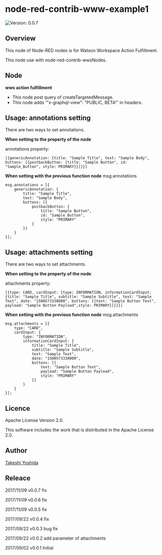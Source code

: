 # node-red-contrib-www-example1

![Version: 0.0.7](https://img.shields.io/badge/Version-0.0.7-green.svg)


## Overview
This node of Node-RED nodes is for Watson Workspace Action Fulfillment.

This node use with node-red-contrib-wwsNodes.

## Node

**wws action fulfillment**
  - This node post query of createTargetedMessage.
  - This node adds '"x-graphql-view": "PUBLIC, BETA"' in headers.


## Usage: annotations setting
There are two ways to set annotations.

**When setting to the property of the node**

annotations property: 
```html:example
[{genericAnnotation: {title: "Sample Title", text: "Sample Body", buttons: [{postbackButton: {title: "Sample Button", id: "Sample_Button", style: PRIMARY}}]}}]
```

**When setting with the previous function node**
msg.annotations 

```html:example
msg.annotations = [{
    genericAnnotation: {
        title: "Sample Title", 
        text: "Sample Body", 
        buttons: [{
            postbackButton: {
                title: "Sample Button", 
                id: "Sample_Button",
                style: "PRIMARY"
            }
        }]
    }
}];
```

## Usage: attachments setting
There are two ways to set attachments.

**When setting to the property of the node**

attachments property: 
```html:example
[{type: CARD, cardInput: {type: INFORMATION, informationCardInput: {title: "Sample Title", subtitle: "Sample Subtitle", text: "Sample Text", date: "1500573338000", buttons: [{text: "Sample Button Text", payload: "Sample Button Payload",style: PRIMARY}]}}}]
```

**When setting with the previous function node**
msg.attachments 

```html:example
msg.attachments = [{
    type: "CARD", 
    cardInput: { 
        type: "INFORMATION", 
        informationCardInput: { 
            title: "Sample Title", 
            subtitle: "Sample Subtitle", 
            text: "Sample Text", 
            date: "1500573338000", 
            buttons: [{ 
                text: "Sample Button Text", 
                payload: "Sample Button Payload", 
                style: "PRIMARY" 
            }] 
        } 
    } 
}];
```


## Licence

Apache License Version 2.0.

This software includes the work that is distributed in the Apache License 2.0.

## Author

[Takeshi Yoshida](https://github.com/chemp7)


## Releace

2017/11/09 v0.0.7 fix

2017/11/09 v0.0.6 fix

2017/11/09 v0.0.5 fix

2017/09/22 v0.0.4 fix

2017/09/22 v0.0.3 bug fix

2017/09/22 v0.0.2 add parameter of attachments

2017/09/02 v0.0.1 Initial

